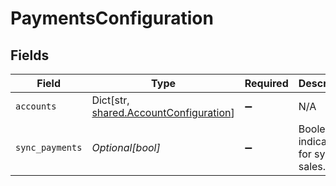 # PaymentsConfiguration


## Fields

| Field                                                                                 | Type                                                                                  | Required                                                                              | Description                                                                           |
| ------------------------------------------------------------------------------------- | ------------------------------------------------------------------------------------- | ------------------------------------------------------------------------------------- | ------------------------------------------------------------------------------------- |
| `accounts`                                                                            | Dict[str, [shared.AccountConfiguration](../../models/shared/accountconfiguration.md)] | :heavy_minus_sign:                                                                    | N/A                                                                                   |
| `sync_payments`                                                                       | *Optional[bool]*                                                                      | :heavy_minus_sign:                                                                    | Boolean indicator for syncing sales.                                                  |
